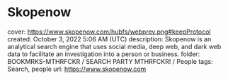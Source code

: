 # Skopenow

cover: https://www.skopenow.com/hubfs/webprev.png#keepProtocol
created: October 3, 2022 5:06 AM (UTC)
description: Skopenow is an analytical search engine that uses social media, deep web, and dark web data to facilitate an investigation into a person or business.
folder: BOOKMRKS-MTHRFCKR / SEARCH PARTY MTHRFCKR! / People
tags: Search, people
url: https://www.skopenow.com